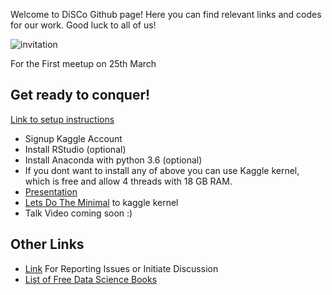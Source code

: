 Welcome to DiSCo Github page!
Here you can find relevant links and codes for our work.
Good luck to all of us!

![invitation](https://scontent.ftlv2-1.fna.fbcdn.net/v/t31.0-8/28947888_10215734866662619_7009771567892501172_o.jpg?oh=ad7389e03daa127d47ab153a8a820817&oe=5B329E55)

For the First meetup on 25th March

## Get ready to conquer! 

[Link to setup instructions](https://github.com/DiSCoBGU/DiSCo-init/blob/master/setup.md#you-can-use-language-of-your-preference)
* Signup Kaggle Account
* Install RStudio (optional) 
* Install Anaconda with python 3.6 (optional)
* If you dont want to install any of above you can use Kaggle kernel, which is free and allow 4 threads with 18 GB RAM.
* [Presentation](https://github.com/DiSCoBGU/DiSCo-init/blob/master/DiSCo-25thMarch-Presentation.pdf)
* [Lets Do The Minimal](https://www.kaggle.com/mineshjethva/let-s-do-the-minimal) to kaggle kernel
* Talk Video coming soon :)

## Other Links
* [Link](https://github.com/DiSCoBGU/Practice-and-Discuss/blob/master/README.md#practice-and-discuss) For Reporting Issues or Initiate Discussion
* [List of Free Data Science Books](https://github.com/DiSCoBGU/DiSCo-init/blob/master/free-data-science-books.md#free-data-science-books)
